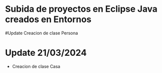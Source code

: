 # Subida de proyectos en Eclipse Java creados en Entornos 

#Update Creacion de clase Persona

# Update 21/03/2024

* Creacion de clase Casa
